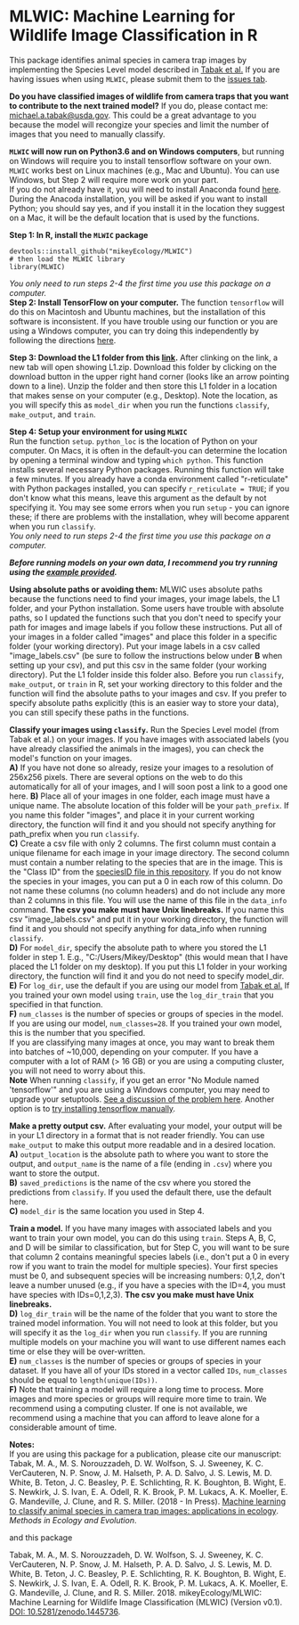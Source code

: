 # MLWIC: Machine Learning for Wildlife Image Classification in R

This package identifies animal species in camera trap images by implementing the Species Level model described in [Tabak et al.](https://besjournals.onlinelibrary.wiley.com/doi/full/10.1111/2041-210X.13120) If you are having issues when using `MLWIC`, please submit them to the [issues tab](https://github.com/mikeyEcology/MLWIC/issues).

<b>Do you have classified images of wildlife from camera traps that you want to contribute to the next trained model?</b> If you do, please contact me: michael.a.tabak@usda.gov. This could be a great advantage to you because the model will recongize your species and limit the number of images that you need to manually classify. 

<b>`MLWIC` will now run on Python3.6 and on Windows computers</b>, but running on Windows will require you to install tensorflow software on your own.  `MLWIC` works best on Linux machines (e.g., Mac and Ubuntu). You can use Windows, but Step 2 will require more work on your part. \
If you do not already have it, you will need to install Anaconda found [here](https://www.anaconda.com/download/#macos). During the Anacoda  installation, you will be asked if you want to install Python; you should say yes, and if you install it in the location they suggest on a Mac, it will be the default location that is used by the functions. 

<b>Step 1: In R, install the `MLWIC` package</b>
```
devtools::install_github("mikeyEcology/MLWIC")
# then load the MLWIC library
library(MLWIC)
```

<i> You only need to run steps 2-4 the first time you use this package on a computer.</i>\
<b>Step 2: Install TensorFlow on your computer.</b> The function `tensorflow` will do this on Macintosh and Ubuntu machines, but the installation of this software is inconsistent. If you have trouble using our function or you are using a Windows computer, you can try doing this independently by following the directions [here](https://www.tensorflow.org/install/). 


<b>Step 3: Download the L1 folder from this [link](https://drive.google.com/file/d/1dY-49drRrSotFMHOOPZXrTgl5gqozGVL/view?usp=sharing).</b> After clinking on the link, a new tab will open showing L1.zip. Download this folder by clicking on the download button in the upper right hand corner (looks like an arrow pointing down to a line). Unzip the folder and then store this L1 folder in a location that makes sense on your computer (e.g., Desktop). Note the location, as you will specify this as `model_dir` when you run the functions `classify`, `make_output`, and `train`. 


<b>Step 4: Setup your environment for using `MLWIC`</b>\
Run the function `setup`. `python_loc` is the location of Python on your computer. On Macs, it is often in the default-you can determine the location by opening a terminal window and typing `which python`. This function installs several necessary Python packages. Running this function will take a few minutes. If you already have a conda environment called "r-reticulate" with Python packages installed, you can specify `r_reticulate = TRUE`; if you don't know what this means, leave this argument as the default by not specifying it. You may see some errors when you run `setup` - you can ignore these; if there are problems with the installation, whey will become apparent when you run `classify`.\
<i> You only need to run steps 2-4 the first time you use this package on a computer.</i>


<i><b>Before running models on your own data, I recommend you try running using the [example  provided](https://github.com/mikeyEcology/MLWIC_examples/tree/master). </b></i>

<b>Using absolute paths or avoiding them:</b> MLWIC uses absolute paths because the functions need to find your images, your image labels, the L1 folder, and your Python installation. Some users have trouble with absolute paths, so I updated the functions such that you don't need to specify your path for images and image labels if you follow these instructions. Put all of your images in a folder called "images" and place this folder in a specific folder (your working directory). Put your image labels in a csv called "image_labels.csv" (be sure to follow the instructions below under <b>B</b> when setting up your csv), and put this csv in the same folder (your working directory). Put the L1 folder inside this folder also. Before you run `classify`, `make_output`, or `train` in R, set your working directory to this folder and the function will find the absolute paths to your images and csv. If you prefer to specify absolute paths explicitly (this is an easier way to store your data), you can still specify these paths in the functions. 

<b>Classify your images using `classify`.</b> Run the Species Level model (from Tabak et al.) on your images. If you have images with associated labels (you have already classified the animals in the images), you can check the model's function on your images. \
<b>A)</b> If you have not done so already, resize your images to a resolution of 256x256 pixels. There are several options on the web to do this automatically for all of your images, and I will soon post a link to a good one here. 
<b>B)</b> Place all of your images in one folder, each image must have a unique name. The absolute location of this folder will be your `path_prefix`. If you name this folder "images", and place it in your current working directory, the function will find it and you should not specify anything for path_prefix when you run `classify`. \
<b>C)</b> Create a csv file with only 2 columns. The first column must contain a unique filename for each image in your image directory. The second column must contain a number relating to the species that are in the image. This is the "Class ID" from the [speciesID file in this repository](https://github.com/mikeyEcology/MLWIC/blob/master/speciesID.csv). If you do not know the species in your images, you can put a 0 in each row of this column. Do not name these columns (no column headers) and do not include any more than 2 columns in this file. You will use the name of this file in the `data_info` command. <b>The csv you make must have Unix linebreaks.</b> If you name this csv "image_labels.csv" and put it in your working directory, the function will find it and you should not specify anything for data_info when running `classify`. \
<b>D)</b> For `model_dir`, specify the absolute path to where you stored the L1 folder in step 1. E.g., "C:/Users/Mikey/Desktop" (this would mean that I have placed the L1 folder on my desktop). If you put this L1 folder in your working directory, the function will find it and you do not need to specify model_dir.\
<b>E)</b> For `log_dir`, use the default if you are using our model from [Tabak et al.](https://besjournals.onlinelibrary.wiley.com/doi/full/10.1111/2041-210X.13120) If you trained your own model using `train`, use the `log_dir_train` that you specified in that function. \
<b>F)</b> `num_classes` is the number of species or groups of species in the model. If you are using our model, `num_classes=28`. If you trained your own model, this is the number that you specified. \
If you are classifying many images at once, you may want to break them into batches of ~10,000, depending on your computer. If you have a computer with a lot of RAM (> 16 GB) or you are using a computing cluster, you will not need to worry about this. \
<b>Note</b> When running `classify`, if you get an error "No Module named 'tensorflow'" and you are using a Windows computer, you may need to upgrade your setuptools. [See a discussion of the problem here](https://github.com/mikeyEcology/MLWIC/issues/4). Another option is to [try installing tensorflow manually](https://www.tensorflow.org/install/).


<b>Make a pretty output csv.</b> After evaluating your model, your output will be in your L1 directory in a format that is not reader friendly. You can use `make_output` to make this output more readable and in a desired location.\
<b>A)</b> `output_location` is the absolute path to where you want to store the output, and `output_name` is the name of a file (ending in `.csv`) where you want to store the output. \
<b>B)</b> `saved_predictions` is the name of the csv where you stored the predictions from `classify`. If you used the default there, use the default here. \
<b>C)</b> `model_dir` is the same location you used in Step 4. 


<b>Train a model.</b> If you have many images with associated labels and you want to train your own model, you can do this using `train`. Steps A, B, C, and D will be similar to classification, but for Step C, you will want to be sure that column 2 contains meaningful species labels (i.e., don't put a 0 in every row if you want to train the model for multiple species). Your first species must be 0, and subsequent species will be increasing numbers: 0,1,2, don't leave a number unused (e.g., if you have a species with the ID=4, you must have species with IDs=0,1,2,3). <b>The csv you make must have Unix linebreaks.</b>\
<b>D)</b> `log_dir_train` will be the name of the folder that you want to store the trained model information. You will not need to look at this folder, but you will specify it as the `log_dir` when you run `classify`. If you are running multiple models on your machine you will want to use different names each time or else they will be over-written. \
<b>E)</b> `num_classes` is the number of species or groups of species in your dataset. If you have all of your IDs stored in a vector called `IDs`, `num_classes` should be equal to `length(unique(IDs))`. \
<b>F)</b> Note that training a model will require a long time to process. More images and more species or groups will require more time to train. We recommend using a computing cluster. If one is not available, we recommend using a machine that you can afford to leave alone for a considerable amount of time. 


<b>Notes:</b>\
If you are using this package for a publication, please cite our manuscript: \
Tabak, M. A., M. S. Norouzzadeh, D. W. Wolfson, S. J. Sweeney, K. C. VerCauteren, N. P. Snow, J. M. Halseth, P. A. D. Salvo, J. S. Lewis, M. D. White, B. Teton, J. C. Beasley, P. E. Schlichting, R. K. Boughton, B. Wight, E. S. Newkirk, J. S. Ivan, E. A. Odell, R. K. Brook, P. M. Lukacs, A. K. Moeller, E. G. Mandeville, J. Clune, and R. S. Miller. (2018 - In Press). [Machine learning to classify animal species in camera trap images: applications in ecology](https://besjournals.onlinelibrary.wiley.com/doi/full/10.1111/2041-210X.13120). <i>Methods in Ecology and Evolution</i>.

and this package

Tabak, M. A., M. S. Norouzzadeh, D. W. Wolfson, S. J. Sweeney, K. C. VerCauteren, N. P. Snow, J. M. Halseth, P. A. D. Salvo, J. S. Lewis, M. D. White, B. Teton, J. C. Beasley, P. E. Schlichting, R. K. Boughton, B. Wight, E. S. Newkirk, J. S. Ivan, E. A. Odell, R. K. Brook, P. M. Lukacs, A. K. Moeller, E. G. Mandeville, J. Clune, and R. S. Miller. 2018. mikeyEcology/MLWIC: Machine Learning for Wildlife Image Classification (MLWIC) (Version v0.1). [DOI: 10.5281/zenodo.1445736](http://doi.org/10.5281/zenodo.1445736).


